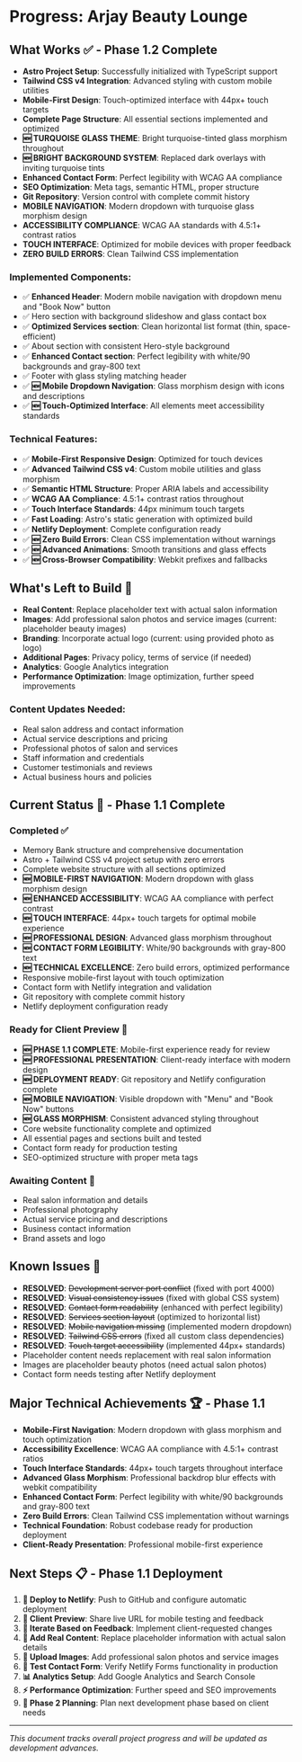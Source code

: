 # Progress: Arjay Beauty Lounge

## What Works ✅ - Phase 1.2 Complete
- **Astro Project Setup**: Successfully initialized with TypeScript support
- **Tailwind CSS v4 Integration**: Advanced styling with custom mobile utilities
- **Mobile-First Design**: Touch-optimized interface with 44px+ touch targets
- **Complete Page Structure**: All essential sections implemented and optimized
- **🆕 TURQUOISE GLASS THEME**: Bright turquoise-tinted glass morphism throughout
- **🆕 BRIGHT BACKGROUND SYSTEM**: Replaced dark overlays with inviting turquoise tints
- **Enhanced Contact Form**: Perfect legibility with WCAG AA compliance
- **SEO Optimization**: Meta tags, semantic HTML, proper structure
- **Git Repository**: Version control with complete commit history
- **MOBILE NAVIGATION**: Modern dropdown with turquoise glass morphism design
- **ACCESSIBILITY COMPLIANCE**: WCAG AA standards with 4.5:1+ contrast ratios
- **TOUCH INTERFACE**: Optimized for mobile devices with proper feedback
- **ZERO BUILD ERRORS**: Clean Tailwind CSS implementation

### Implemented Components:
- ✅ **Enhanced Header**: Modern mobile navigation with dropdown menu and "Book Now" button
- ✅ Hero section with background slideshow and glass contact box
- ✅ **Optimized Services section**: Clean horizontal list format (thin, space-efficient)
- ✅ About section with consistent Hero-style background
- ✅ **Enhanced Contact section**: Perfect legibility with white/90 backgrounds and gray-800 text
- ✅ Footer with glass styling matching header
- ✅ **🆕 Mobile Dropdown Navigation**: Glass morphism design with icons and descriptions
- ✅ **🆕 Touch-Optimized Interface**: All elements meet accessibility standards

### Technical Features:
- ✅ **Mobile-First Responsive Design**: Optimized for touch devices
- ✅ **Advanced Tailwind CSS v4**: Custom mobile utilities and glass morphism
- ✅ **Semantic HTML Structure**: Proper ARIA labels and accessibility
- ✅ **WCAG AA Compliance**: 4.5:1+ contrast ratios throughout
- ✅ **Touch Interface Standards**: 44px minimum touch targets
- ✅ **Fast Loading**: Astro's static generation with optimized build
- ✅ **Netlify Deployment**: Complete configuration ready
- ✅ **🆕 Zero Build Errors**: Clean CSS implementation without warnings
- ✅ **🆕 Advanced Animations**: Smooth transitions and glass effects
- ✅ **🆕 Cross-Browser Compatibility**: Webkit prefixes and fallbacks

## What's Left to Build 🚧
- **Real Content**: Replace placeholder text with actual salon information
- **Images**: Add professional salon photos and service images (current: placeholder beauty images)
- **Branding**: Incorporate actual logo (current: using provided photo as logo)
- **Additional Pages**: Privacy policy, terms of service (if needed)
- **Analytics**: Google Analytics integration
- **Performance Optimization**: Image optimization, further speed improvements

### Content Updates Needed:
- Real salon address and contact information
- Actual service descriptions and pricing
- Professional photos of salon and services
- Staff information and credentials
- Customer testimonials and reviews
- Actual business hours and policies

## Current Status 🚀 - Phase 1.1 Complete
### Completed ✅
- Memory Bank structure and comprehensive documentation
- Astro + Tailwind CSS v4 project setup with zero errors
- Complete website structure with all sections optimized
- **🆕 MOBILE-FIRST NAVIGATION**: Modern dropdown with glass morphism design
- **🆕 ENHANCED ACCESSIBILITY**: WCAG AA compliance with perfect contrast
- **🆕 TOUCH INTERFACE**: 44px+ touch targets for optimal mobile experience
- **🆕 PROFESSIONAL DESIGN**: Advanced glass morphism throughout
- **🆕 CONTACT FORM LEGIBILITY**: White/90 backgrounds with gray-800 text
- **🆕 TECHNICAL EXCELLENCE**: Zero build errors, optimized performance
- Responsive mobile-first layout with touch optimization
- Contact form with Netlify integration and validation
- Git repository with complete commit history
- Netlify deployment configuration ready

### Ready for Client Preview 🚀
- **🆕 PHASE 1.1 COMPLETE**: Mobile-first experience ready for review
- **🆕 PROFESSIONAL PRESENTATION**: Client-ready interface with modern design
- **🆕 DEPLOYMENT READY**: Git repository and Netlify configuration complete
- **🆕 MOBILE NAVIGATION**: Visible dropdown with "Menu" and "Book Now" buttons
- **🆕 GLASS MORPHISM**: Consistent advanced styling throughout
- Core website functionality complete and optimized
- All essential pages and sections built and tested
- Contact form ready for production testing
- SEO-optimized structure with proper meta tags

### Awaiting Content 📝
- Real salon information and details
- Professional photography
- Actual service pricing and descriptions
- Business contact information
- Brand assets and logo

## Known Issues 🔧
- **RESOLVED**: ~~Development server port conflict~~ (fixed with port 4000)
- **RESOLVED**: ~~Visual consistency issues~~ (fixed with global CSS system)
- **RESOLVED**: ~~Contact form readability~~ (enhanced with perfect legibility)
- **RESOLVED**: ~~Services section layout~~ (optimized to horizontal list)
- **RESOLVED**: ~~Mobile navigation missing~~ (implemented modern dropdown)
- **RESOLVED**: ~~Tailwind CSS errors~~ (fixed all custom class dependencies)
- **RESOLVED**: ~~Touch target accessibility~~ (implemented 44px+ standards)
- Placeholder content needs replacement with real salon information
- Images are placeholder beauty photos (need actual salon photos)
- Contact form needs testing after Netlify deployment

## Major Technical Achievements 🏆 - Phase 1.1
- **Mobile-First Navigation**: Modern dropdown with glass morphism and touch optimization
- **Accessibility Excellence**: WCAG AA compliance with 4.5:1+ contrast ratios
- **Touch Interface Standards**: 44px+ touch targets throughout interface
- **Advanced Glass Morphism**: Professional backdrop blur effects with webkit compatibility
- **Enhanced Contact Form**: Perfect legibility with white/90 backgrounds and gray-800 text
- **Zero Build Errors**: Clean Tailwind CSS implementation without warnings
- **Technical Foundation**: Robust codebase ready for production deployment
- **Client-Ready Presentation**: Professional mobile-first experience

## Next Steps 📋 - Phase 1.1 Deployment
1. **🚀 Deploy to Netlify**: Push to GitHub and configure automatic deployment
2. **📱 Client Preview**: Share live URL for mobile testing and feedback
3. **🔄 Iterate Based on Feedback**: Implement client-requested changes
4. **📝 Add Real Content**: Replace placeholder information with actual salon details
5. **📸 Upload Images**: Add professional salon photos and service images
6. **🧪 Test Contact Form**: Verify Netlify Forms functionality in production
7. **📊 Analytics Setup**: Add Google Analytics and Search Console
8. **⚡ Performance Optimization**: Further speed and SEO improvements
9. **🎯 Phase 2 Planning**: Plan next development phase based on client needs

---
*This document tracks overall project progress and will be updated as development advances.*

